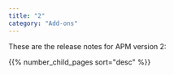 ```yaml
---
title: "2"
category: "Add-ons"
---
```


These are the release notes for APM version 2:

{{% number_child_pages sort="desc" %}}
